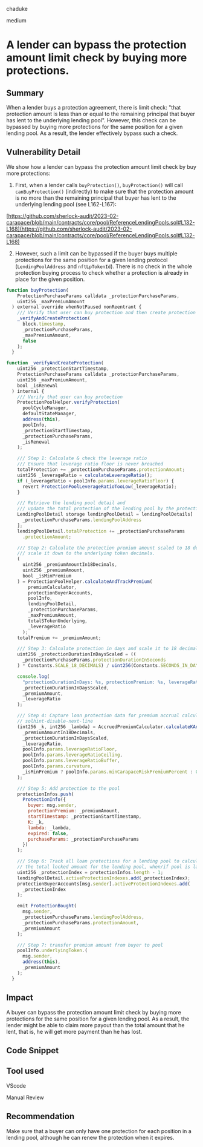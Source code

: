 chaduke

medium

# A lender can bypass the protection amount limit check by buying more protections.

## Summary
When a lender buys a protection agreement, there is limit check: "that protection amount is less than or equal to the remaining principal  that buyer has lent to the underlying lending pool". However, this check can be bypassed by buying more protections for the same position for a given lending pool. As a result, the lender effectively bypass such a check.

## Vulnerability Detail
We show how a lender can bypass the protection amount limit check by buy more protections: 

1) First, when a lender calls ``buyProtection()``, ``buyProtection()`` will call ``canBuyProtection()`` (indirectly) to make sure that the protection amount is no more than the remaining principal  that buyer has lent to the underlying lending pool (see L162-L167):

[https://github.com/sherlock-audit/2023-02-carapace/blob/main/contracts/core/pool/ReferenceLendingPools.sol#L132-L168](https://github.com/sherlock-audit/2023-02-carapace/blob/main/contracts/core/pool/ReferenceLendingPools.sol#L132-L168)

2) However, such a limit can be bypassed if the buyer buys multiple protections for the same position for a given lending protocol (``LendingPoolAddress`` and ``nftLpTokenId``). There is no check in the whole protection buying process to check whether a protection is already in place for the given position. 

```javascript
function buyProtection(
    ProtectionPurchaseParams calldata _protectionPurchaseParams,
    uint256 _maxPremiumAmount
  ) external override whenNotPaused nonReentrant {
    /// Verify that user can buy protection and then create protection
    _verifyAndCreateProtection(
      block.timestamp,
      _protectionPurchaseParams,
      _maxPremiumAmount,
      false
    );
  }

function _verifyAndCreateProtection(
    uint256 _protectionStartTimestamp,
    ProtectionPurchaseParams calldata _protectionPurchaseParams,
    uint256 _maxPremiumAmount,
    bool _isRenewal
  ) internal {
    /// Verify that user can buy protection
    ProtectionPoolHelper.verifyProtection(
      poolCycleManager,
      defaultStateManager,
      address(this),
      poolInfo,
      _protectionStartTimestamp,
      _protectionPurchaseParams,
      _isRenewal
    );

    /// Step 1: Calculate & check the leverage ratio
    /// Ensure that leverage ratio floor is never breached
    totalProtection += _protectionPurchaseParams.protectionAmount;
    uint256 _leverageRatio = calculateLeverageRatio();
    if (_leverageRatio < poolInfo.params.leverageRatioFloor) {
      revert ProtectionPoolLeverageRatioTooLow(_leverageRatio);
    }

    /// Retrieve the lending pool detail and
    /// update the total protection of the lending pool by the protection amount
    LendingPoolDetail storage lendingPoolDetail = lendingPoolDetails[
      _protectionPurchaseParams.lendingPoolAddress
    ];
    lendingPoolDetail.totalProtection += _protectionPurchaseParams
      .protectionAmount;

    /// Step 2: Calculate the protection premium amount scaled to 18 decimals and
    /// scale it down to the underlying token decimals.
    (
      uint256 _premiumAmountIn18Decimals,
      uint256 _premiumAmount,
      bool _isMinPremium
    ) = ProtectionPoolHelper.calculateAndTrackPremium(
        premiumCalculator,
        protectionBuyerAccounts,
        poolInfo,
        lendingPoolDetail,
        _protectionPurchaseParams,
        _maxPremiumAmount,
        totalSTokenUnderlying,
        _leverageRatio
      );
    totalPremium += _premiumAmount;

    /// Step 3: Calculate protection in days and scale it to 18 decimals.
    uint256 _protectionDurationInDaysScaled = ((
      _protectionPurchaseParams.protectionDurationInSeconds
    ) * Constants.SCALE_18_DECIMALS) / uint256(Constants.SECONDS_IN_DAY);

    console.log(
      "protectionDurationInDays: %s, protectionPremium: %s, leverageRatio: ",
      _protectionDurationInDaysScaled,
      _premiumAmount,
      _leverageRatio
    );

    /// Step 4: Capture loan protection data for premium accrual calculation
    // solhint-disable-next-line
    (int256 _k, int256 _lambda) = AccruedPremiumCalculator.calculateKAndLambda(
      _premiumAmountIn18Decimals,
      _protectionDurationInDaysScaled,
      _leverageRatio,
      poolInfo.params.leverageRatioFloor,
      poolInfo.params.leverageRatioCeiling,
      poolInfo.params.leverageRatioBuffer,
      poolInfo.params.curvature,
      _isMinPremium ? poolInfo.params.minCarapaceRiskPremiumPercent : 0
    );

    /// Step 5: Add protection to the pool
    protectionInfos.push(
      ProtectionInfo({
        buyer: msg.sender,
        protectionPremium: _premiumAmount,
        startTimestamp: _protectionStartTimestamp,
        K: _k,
        lambda: _lambda,
        expired: false,
        purchaseParams: _protectionPurchaseParams
      })
    );

    /// Step 6: Track all loan protections for a lending pool to calculate
    // the total locked amount for the lending pool, when/if pool is late for payment
    uint256 _protectionIndex = protectionInfos.length - 1;
    lendingPoolDetail.activeProtectionIndexes.add(_protectionIndex);
    protectionBuyerAccounts[msg.sender].activeProtectionIndexes.add(
      _protectionIndex
    );

    emit ProtectionBought(
      msg.sender,
      _protectionPurchaseParams.lendingPoolAddress,
      _protectionPurchaseParams.protectionAmount,
      _premiumAmount
    );

    /// Step 7: transfer premium amount from buyer to pool
    poolInfo.underlyingToken.(
      msg.sender,
      address(this),
      _premiumAmount
    );
  }
```

## Impact
A buyer can bypass the protection amount limit check by buying more protections for the same position for a given lending pool. As a result, the lender might be able to claim more payout than the total amount that he lent, that is, he will get more payment than he has lost. 


## Code Snippet

## Tool used
VScode

Manual Review

## Recommendation
Make sure that a buyer can only have one protection for each position in a lending pool, although he can renew the protection when it expires. 